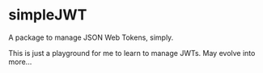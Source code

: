 # simpleJWT
A package to manage JSON Web Tokens, simply.

This is just a playground for me to learn to manage JWTs. May evolve into more...
